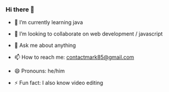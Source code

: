 ### Hi there 👋

<!--
**con1mark/con1mark** is a ✨ _special_ ✨ repository because its `README.md` (this file) appears on your GitHub profile.
- 🔭 I’m currently working on ...
- 🤔 I’m looking for help with 
-->



- 🌱 I’m currently learning java
- 👯 I’m looking to collaborate on web development /  javascript

- 💬 Ask me about anything
- 📫 How to reach me: contactmark85@gmail.com
- 😄 Pronouns: he/him
- ⚡ Fun fact: I also know video editing

